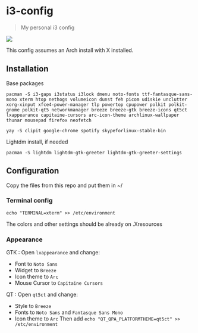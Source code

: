 # i3-config
> My personal i3 config

![](header.png)

This config assumes an Arch install with X installed.

## Installation

Base packages
```
pacman -S i3-gaps i3status i3lock dmenu noto-fonts ttf-fantasque-sans-mono xterm htop nethogs volumeicon dunst feh picom udiskie unclutter xorg-xinput xfce4-power-manager tlp powertop cpupower polkit polkit-gnome polkit-qt5 networkmanager breeze breeze-gtk breeze-icons qt5ct lxappearance capitaine-cursors arc-icon-theme archlinux-wallpaper thunar mousepad firefox neofetch
```
```
yay -S clipit google-chrome spotify skypeforlinux-stable-bin
```
Lightdm install, if needed
```
pacman -S lightdm lightdm-gtk-greeter lightdm-gtk-greeter-settings
```

## Configuration
Copy the files from this repo and put them in ~/

### Terminal config
```echo "TERMINAL=xterm" >> /etc/environment```

The colors and other settings should be already on .Xresources

### Appearance
GTK : Open `lxappearance` and change:
* Font to `Noto Sans`
* Widget to `Breeze`
* Icon theme to `Arc`
* Mouse Cursor to `Capitaine Cursors`

QT : Open `qt5ct` and change:
* Style to `Breeze`
* Fonts to `Noto Sans` and `Fantasque Sans Mono`
* Icon theme to `Arc`
Then add `echo "QT_QPA_PLATFORMTHEME=qt5ct" >> /etc/environment`

